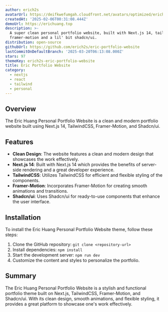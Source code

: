 ```yaml
---
author: erich2s
avatarUrl: https://deifkwefumgah.cloudfront.net/avatars/optimized/erich2s-eric-portfolio-website-avatar-128.webp
createdAt: '2025-02-06T00:31:08.444Z'
demoUrl: https://erichuang.top
description: >-
  A super clean personal portfolio website, built with Next.js 14, tailwindCSS,
  framer-motion and a lil' bit shadcn/ui.
distribution: open-source
githubUrl: https://github.com/erich2s/eric-portfolio-website
lastCommitOnDefaultBranch: '2025-03-20T06:13:08.000Z'
stars: 97
themeKey: erich2s-eric-portfolio-website
title: Eric Portfolio Website
category:
  - nextjs
  - react
  - tailwind
  - personal
---
```

## Overview
The Eric Huang Personal Portfolio Website is a clean and modern portfolio website built using Next.js 14, TailwindCSS, Framer-Motion, and Shadcn/ui.

## Features
- **Clean Design**: The website features a clean and modern design that showcases the work effectively.
- **Next.js 14**: Built with Next.js 14 which provides the benefits of server-side rendering and a great developer experience.
- **TailwindCSS**: Utilizes TailwindCSS for efficient and flexible styling of the components.
- **Framer-Motion**: Incorporates Framer-Motion for creating smooth animations and transitions.
- **Shadcn/ui**: Uses Shadcn/ui for ready-to-use components that enhance the user interface.

## Installation
To install the Eric Huang Personal Portfolio Website theme, follow these steps:
1. Clone the GitHub repository: `git clone <repository-url>`
2. Install dependencies: `npm install`
3. Start the development server: `npm run dev`
4. Customize the content and styles to personalize the portfolio.
   
## Summary
The Eric Huang Personal Portfolio Website is a stylish and functional portfolio theme built on Next.js, TailwindCSS, Framer-Motion, and Shadcn/ui. With its clean design, smooth animations, and flexible styling, it provides a great platform to showcase one's work effectively.